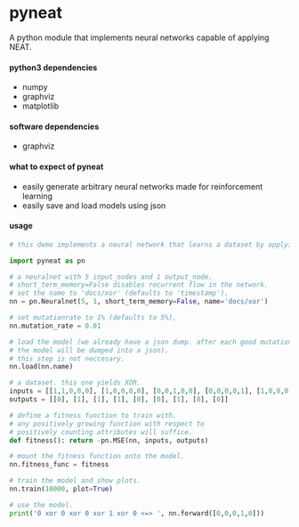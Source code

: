 # pyneat

A python module that implements neural networks capable of applying NEAT.

#### python3 dependencies
- numpy
- graphviz
- matplotlib

#### software dependencies
- graphviz

#### what to expect of pyneat
- easily generate arbitrary neural networks made for reinforcement learning
- easily save and load models using json

#### usage
```python
# this demo implements a neural network that learns a dataset by applying NEAT.

import pyneat as pn

# a neuralnet with 5 input_nodes and 1 output_node.
# short_term_memory=False disables recurrent flow in the network.
# set the name to 'docs/xor' (defaults to 'timestamp').
nn = pn.Neuralnet(5, 1, short_term_memory=False, name='docs/xor')

# set mutationrate to 1% (defaults to 5%),
nn.mutation_rate = 0.01

# load the model (we already have a json dump. after each good mutation,
# the model will be dumped into a json).
# this step is not neccesary.
nn.load(nn.name)

# a dataset. this one yields XOR.
inputs = [[1,1,0,0,0], [1,0,0,0,0], [0,0,1,0,0], [0,0,0,0,1], [1,0,0,0,1], [0,0,0,1,1], [0,1,0,0,0], [1,1,1,1,1], [1,0,0,1,0]]
outputs = [[0], [1], [1], [1], [0], [0], [1], [0], [0]]

# define a fitness function to train with.
# any positively growing function with respect to
# positively counting attributes will suffice.
def fitness(): return -pn.MSE(nn, inputs, outputs)

# mount the fitness function onto the model.
nn.fitness_func = fitness

# train the model and show plots.
nn.train(10000, plot=True)

# use the model.
print('0 xor 0 xor 0 xor 1 xor 0 <=> ', nn.forward([0,0,0,1,0]))
```